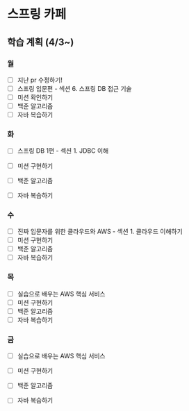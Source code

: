 # 스프링 카페
## 학습 계획 (4/3~)

### 월
- [ ] 지난 pr 수정하기!
- [ ] 스프링 입문편 - 섹션 6. 스프링 DB 접근 기술
- [ ] 미션 확인하기
- [ ] 백준 알고리즘
- [ ] 자바 복습하기

### 화
- [ ] 스프링 DB 1편 - 섹션 1. JDBC 이해
- [ ] 미션 구현하기
- [ ] 백준 알고리즘
- [ ] 자바 복습하기


### 수
- [ ] 진짜 입문자를 위한 클라우드와 AWS - 섹션 1. 클라우드 이해하기
- [ ] 미션 구현하기
- [ ] 백준 알고리즘
- [ ] 자바 복습하기

### 목
- [ ] 실습으로 배우는 AWS 핵심 서비스
- [ ] 미션 구현하기
- [ ] 백준 알고리즘
- [ ] 자바 복습하기

### 금
- [ ] 실습으로 배우는 AWS 핵심 서비스
- [ ] 미션 구현하기
- [ ] 백준 알고리즘
- [ ] 자바 복습하기



